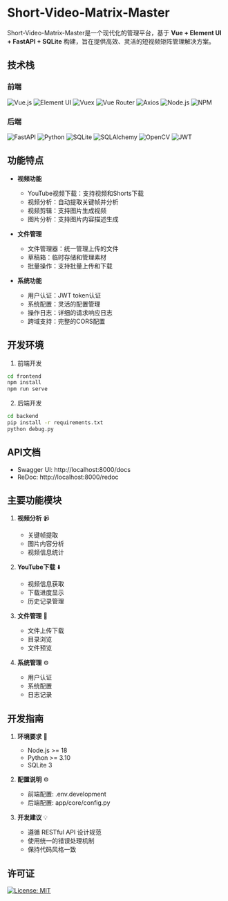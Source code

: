 # Short-Video-Matrix-Master

Short-Video-Matrix-Master是一个现代化的管理平台，基于 **Vue + Element UI + FastAPI + SQLite** 构建，旨在提供高效、灵活的短视频矩阵管理解决方案。

## 技术栈

### 前端
![Vue.js](https://img.shields.io/badge/Vue.js-2.x-4FC08D?style=flat-square&logo=vue.js)
![Element UI](https://img.shields.io/badge/Element_UI-2.x-409EFF?style=flat-square&logo=element)
![Vuex](https://img.shields.io/badge/Vuex-3.x-4FC08D?style=flat-square&logo=vue.js)
![Vue Router](https://img.shields.io/badge/Vue_Router-3.x-4FC08D?style=flat-square&logo=vue.js)
![Axios](https://img.shields.io/badge/Axios-1.x-5A29E4?style=flat-square&logo=axios)
![Node.js](https://img.shields.io/badge/Node.js-v18-339933?style=flat-square&logo=node.js)
![NPM](https://img.shields.io/badge/NPM-v6+-CB3837?style=flat-square&logo=npm)

### 后端
![FastAPI](https://img.shields.io/badge/FastAPI-0.95+-009688?style=flat-square&logo=fastapi)
![Python](https://img.shields.io/badge/Python-3.10-3776AB?style=flat-square&logo=python)
![SQLite](https://img.shields.io/badge/SQLite-3.x-003B57?style=flat-square&logo=sqlite)
![SQLAlchemy](https://img.shields.io/badge/SQLAlchemy-2.x-D71F00?style=flat-square)
![OpenCV](https://img.shields.io/badge/OpenCV-4.x-5C3EE8?style=flat-square&logo=opencv)
![JWT](https://img.shields.io/badge/JWT-Auth-000000?style=flat-square&logo=json-web-tokens)

## 功能特点

- **视频功能**
  - YouTube视频下载：支持视频和Shorts下载
  - 视频分析：自动提取关键帧并分析
  - 视频剪辑：支持图片生成视频
  - 图片分析：支持图片内容描述生成
  
- **文件管理**
  - 文件管理器：统一管理上传的文件
  - 草稿箱：临时存储和管理素材
  - 批量操作：支持批量上传和下载
  
- **系统功能**
  - 用户认证：JWT token认证
  - 系统配置：灵活的配置管理
  - 操作日志：详细的请求响应日志
  - 跨域支持：完整的CORS配置

## 开发环境

1. 前端开发
```bash
cd frontend
npm install
npm run serve
```

2. 后端开发
```bash
cd backend
pip install -r requirements.txt
python debug.py
```

## API文档

- Swagger UI: http://localhost:8000/docs
- ReDoc: http://localhost:8000/redoc

## 主要功能模块

1. **视频分析** 📹
   - 关键帧提取
   - 图片内容分析
   - 视频信息统计

2. **YouTube下载** ⬇️
   - 视频信息获取
   - 下载进度显示
   - 历史记录管理

3. **文件管理** 📁
   - 文件上传下载
   - 目录浏览
   - 文件预览

4. **系统管理** ⚙️
   - 用户认证
   - 系统配置
   - 日志记录

## 开发指南

1. **环境要求** 🔧
   - Node.js >= 18
   - Python >= 3.10
   - SQLite 3

2. **配置说明** ⚙️
   - 前端配置: .env.development
   - 后端配置: app/core/config.py

3. **开发建议** 💡
   - 遵循 RESTful API 设计规范
   - 使用统一的错误处理机制
   - 保持代码风格一致

## 许可证

[![License: MIT](https://img.shields.io/badge/License-MIT-yellow.svg)](https://opensource.org/licenses/MIT)